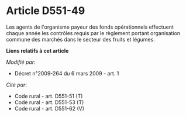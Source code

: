 # Article D551-49

Les agents de l'organisme payeur des fonds opérationnels effectuent chaque année les contrôles requis par le règlement
portant organisation commune des marchés dans le secteur des fruits et légumes.

**Liens relatifs à cet article**

_Modifié par_:

  - Décret n°2009-264 du 6 mars 2009 - art. 1

_Cité par_:

  - Code rural - art. D551-51 (T)
  - Code rural - art. D551-53 (T)
  - Code rural - art. D551-62 (V)
